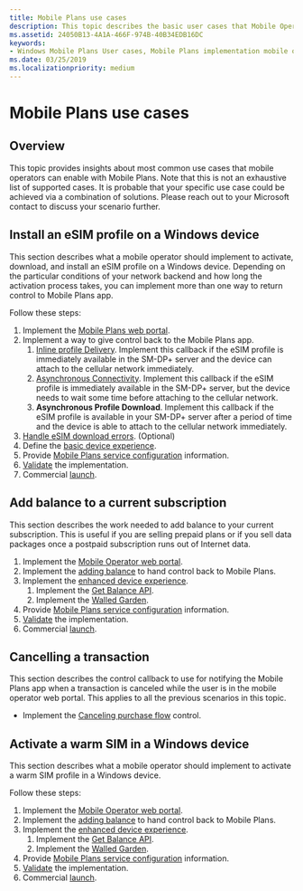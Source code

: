 ```yaml
---
title: Mobile Plans use cases
description: This topic describes the basic user cases that Mobile Operators could implement.
ms.assetid: 24050B13-4A1A-466F-974B-40B34EDB16DC
keywords:
- Windows Mobile Plans User cases, Mobile Plans implementation mobile operators
ms.date: 03/25/2019
ms.localizationpriority: medium
---
```


# Mobile Plans use cases

## Overview

This topic provides insights about most common use cases that mobile operators can enable with Mobile Plans. Note that this is not an exhaustive list of supported cases. It is probable that your specific use case could be achieved via a combination of solutions. Please reach out to your Microsoft contact to discuss your scenario further.

## Install an eSIM profile on a Windows device

This section describes what a mobile operator should implement to activate, download, and install an eSIM profile on a Windows device. Depending on the particular conditions of your network backend and how long the activation process takes, you can implement more than one way to return control to Mobile Plans app.

Follow these steps:

1. Implement the [Mobile Plans web portal](mobile-plans-web-portal.md#web-service-api-used-for-esim).
2. Implement a way to give control back to the Mobile Plans app.
   1. [Inline profile Delivery](mobile-plans-callback-notifications.md#inline-profile-delivery). Implement this callback if the eSIM profile is immediately available in the SM-DP+ server and the device can attach to the cellular network immediately.
   2. [Asynchronous Connectivity](mobile-plans-callback-notifications.md#asynchronous-connectivity). Implement this callback if the eSIM profile is immediately available in the SM-DP+ server, but the device needs to wait some time before attaching to the cellular network.
   3. **Asynchronous Profile Download**. Implement this callback if the eSIM profile is available in your SM-DP+ server after a period of time and the device is able to attach to the cellular network immediately.
3. [Handle eSIM download errors](mobile-plans-eSIM-error-handling.md). (Optional)
4. Define the [basic device experience](mobile-plans-device-experience.md#basic-device-experience).
5. Provide [Mobile Plans service configuration](mobile-plans-service-configuration.md) information.
6. [Validate](mobile-plans-integration.md) the implementation.
7. Commercial [launch](mobile-plans-launch.md).

## Add balance to a current subscription

This section describes the work needed to add balance to your current subscription. This is useful if you are selling prepaid plans or if you sell data packages once a postpaid subscription runs out of Internet data.

1. Implement the [Mobile Operator web portal](mobile-plans-web-portal.md).
2. Implement the [adding balance](mobile-plans-callback-notifications.md#adding-balance) to hand control back to Mobile Plans.
3. Implement the [enhanced device experience](mobile-plans-device-experience.md#enhanced-device-experience).
   1. Implement the [Get Balance API](mobile-plans-device-experience.md#getbalance-api).
   2. Implement the [Walled Garden](mobile-plans-device-experience.md#walled-garden).
4. Provide [Mobile Plans service configuration](mobile-plans-service-configuration.md) information.
5. [Validate](mobile-plans-integration.md) the implementation.
6. Commercial [launch](mobile-plans-launch.md).

## Cancelling a transaction

This section describes the control callback to use for notifying the Mobile Plans app when a transaction is canceled while the user is in the mobile operator web portal. This applies to all the previous scenarios in this topic.

- Implement the [Canceling purchase flow](mobile-plans-callback-notifications.md#canceling-purchase-flow) control.

## Activate a warm SIM in a Windows device

This section describes what a mobile operator should implement to activate a warm SIM profile in a Windows device.

Follow these steps:

1. Implement the [Mobile Operator web portal](mobile-plans-web-portal.md#web-service-api-used-for-a-physical-sim).
2. Implement the [adding balance](mobile-plans-callback-notifications.md#adding-balance) to hand control back to Mobile Plans.
3. Implement the [enhanced device experience](mobile-plans-device-experience.md#enhanced-device-experience).
   1. Implement the [Get Balance API](mobile-plans-device-experience.md#getbalance-api).
   2. Implement the [Walled Garden](mobile-plans-device-experience.md#walled-garden).
4. Provide [Mobile Plans service configuration](mobile-plans-service-configuration.md) information.
5. [Validate](mobile-plans-integration.md) the implementation.
6. Commercial [launch](mobile-plans-launch.md).